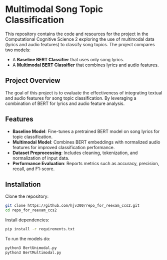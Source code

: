 # Multimodal Song Topic Classification

This repository contains the code and resources for the project in the Computational Cognitive Science 2 exploring the use of multimodal data (lyrics and audio features) to classify song topics. The project compares two models:
- A **Baseline BERT Classifier** that uses only song lyrics.
- A **Multimodal BERT Classifier** that combines lyrics and audio features.

## Project Overview

The goal of this project is to evaluate the effectiveness of integrating textual and audio features for song topic classification. By leveraging a combination of BERT for lyrics and audio feature analysis.

## Features

- **Baseline Model**: Fine-tunes a pretrained BERT model on song lyrics for topic classification.
- **Multimodal Model**: Combines BERT embeddings with normalized audio features for improved classification performance.
- **Dataset Preprocessing**: Includes cleaning, tokenization, and normalization of input data.
- **Performance Evaluation**: Reports metrics such as accuracy, precision, recall, and F1-score.

## Installation

Clone the repository:
```bash
git clone https://github.com/hjv300/repo_for_reexam_ccs2.git
cd repo_for_reexam_ccs2 
```

Install dependencies:
```bash
pip install -r requirements.txt
```
To run the models do:
```bash
python3 BertUnimodal.py 
python3 BertMultimodal.py
```
